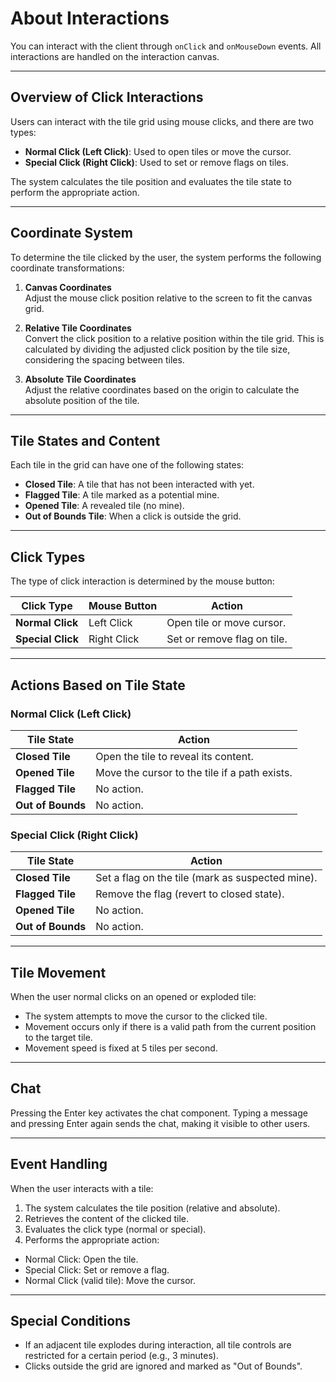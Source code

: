 # About Interactions

You can interact with the client through `onClick` and `onMouseDown` events. All interactions are handled on the interaction canvas.

---

## Overview of Click Interactions  
Users can interact with the tile grid using mouse clicks, and there are two types:  

- **Normal Click (Left Click)**: Used to open tiles or move the cursor.  
- **Special Click (Right Click)**: Used to set or remove flags on tiles.  

The system calculates the tile position and evaluates the tile state to perform the appropriate action.

---

## Coordinate System  
To determine the tile clicked by the user, the system performs the following coordinate transformations:  

1. **Canvas Coordinates**  
  Adjust the mouse click position relative to the screen to fit the canvas grid.  

2. **Relative Tile Coordinates**  
  Convert the click position to a relative position within the tile grid. This is calculated by dividing the adjusted click position by the tile size, considering the spacing between tiles.  

3. **Absolute Tile Coordinates**  
  Adjust the relative coordinates based on the origin to calculate the absolute position of the tile.  

---

## Tile States and Content  
Each tile in the grid can have one of the following states:  

- **Closed Tile**: A tile that has not been interacted with yet.  
- **Flagged Tile**: A tile marked as a potential mine.  
- **Opened Tile**: A revealed tile (no mine).  
- **Out of Bounds Tile**: When a click is outside the grid.  

---

## Click Types  
The type of click interaction is determined by the mouse button:  

| **Click Type**   | **Mouse Button** | **Action**                       |  
|------------------|------------------|----------------------------------|  
| **Normal Click** | Left Click       | Open tile or move cursor.        |  
| **Special Click**| Right Click      | Set or remove flag on tile.      |  

---

## Actions Based on Tile State  

### Normal Click (Left Click)  

| **Tile State**   | **Action**                                      |  
|------------------|-------------------------------------------------|  
| **Closed Tile**  | Open the tile to reveal its content.            |  
| **Opened Tile**  | Move the cursor to the tile if a path exists.   |  
| **Flagged Tile** | No action.                                      |  
| **Out of Bounds**| No action.                                      |  

### Special Click (Right Click)  

| **Tile State**   | **Action**                                      |  
|------------------|-------------------------------------------------|  
| **Closed Tile**  | Set a flag on the tile (mark as suspected mine).|  
| **Flagged Tile** | Remove the flag (revert to closed state).       |  
| **Opened Tile**  | No action.                                      |  
| **Out of Bounds**| No action.                                      |  

---

## Tile Movement  
When the user normal clicks on an opened or exploded tile:  

- The system attempts to move the cursor to the clicked tile.  
- Movement occurs only if there is a valid path from the current position to the target tile.  
- Movement speed is fixed at 5 tiles per second.  

---

## Chat  
Pressing the Enter key activates the chat component. Typing a message and pressing Enter again sends the chat, making it visible to other users.

---

## Event Handling  
When the user interacts with a tile:  

1. The system calculates the tile position (relative and absolute).  
2. Retrieves the content of the clicked tile.  
3. Evaluates the click type (normal or special).  
4. Performs the appropriate action:  
  - Normal Click: Open the tile.  
  - Special Click: Set or remove a flag.  
  - Normal Click (valid tile): Move the cursor.  

---

## Special Conditions  
- If an adjacent tile explodes during interaction, all tile controls are restricted for a certain period (e.g., 3 minutes).  
- Clicks outside the grid are ignored and marked as "Out of Bounds".  